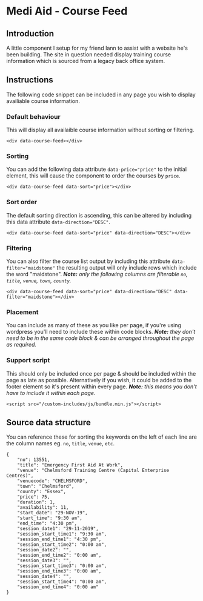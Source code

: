 # Medi Aid - Course Feed

## Introduction

A little component I setup for my friend Iann to assist with a website he's been building. The site in question needed display training course information which is sourced from a legacy back office system.

## Instructions

The following code snippet can be included in any page you wish to display availiable course information.

### Default behaviour

This will display all availaible course information without sorting or filtering.

```
<div data-course-feed></div>
```

### Sorting

You can add the following data attribute `data-price="price"` to the initial element, this will cause the component to order the courses by `price`.

```
<div data-course-feed data-sort="price"></div>
```

### Sort order

The default sorting direction is ascending, this can be altered by including this data attribute `data-direction="DESC"`.

```
<div data-course-feed data-sort="price" data-direction="DESC"></div>
```

### Filtering

You can also filter the course list output by including this attribute `data-filter="maidstone"` the resulting output will only include rows which include the word "maidstone". _**Note:** only the following columns are filterable `no`, `title`, `venue`, `town`, `county`._

```
<div data-course-feed data-sort="price" data-direction="DESC" data-filter="maidstone"></div>
```

### Placement

You can include as many of these as you like per page, if you're using wordpress you'll need to include these within code blocks. _**Note:** they don't need to be in the same code block & can be arranged throughout the page as required._

### Support script

This should only be included once per page & should be included within the page as late as possible. Alternatively if you wish, it could be added to the footer element so it's present within every page. _**Note:** this means you don't have to include it within each page._

```
<script src="/custom-includes/js/bundle.min.js"></script>
```

## Source data structure

You can reference these for sorting the keywords on the left of each line are the column names eg. `no`, `title`, `venue`, `etc`.

```
{
    "no": 13551,
    "title": "Emergency First Aid At Work",
    "venue": "Chelmsford Training Centre (Capital Enterprise Centres)",
    "venuecode": "CHELMSFORD",
    "town": "Chelmsford",
    "county": "Essex",
    "price": 75,
    "duration": 1,
    "availability": 11,
    "start_date": "29-NOV-19",
    "start_time": "9:30 am",
    "end_time": "4:30 pm",
    "session_date1": "29-11-2019",
    "session_start_time1": "9:30 am",
    "session_end_time1": "4:30 pm",
    "session_start_time2": "0:00 am",
    "session_date2": "",
    "session_end_time2": "0:00 am",
    "session_date3": "",
    "session_start_time3": "0:00 am",
    "session_end_time3": "0:00 am",
    "session_date4": "",
    "session_start_time4": "0:00 am",
    "session_end_time4": "0:00 am"
}
```
